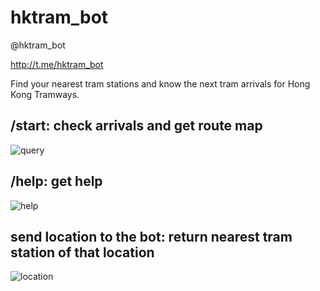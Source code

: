 # hktram_bot
@hktram_bot

http://t.me/hktram_bot

Find your nearest tram stations and know the next tram arrivals for Hong Kong Tramways.



## /start: check arrivals and get route map

 ![query](https://user-images.githubusercontent.com/15364387/30145588-ca884aa8-93c4-11e7-9e71-8aba6e2aa8ce.png)

## /help: get help

 ![help](https://user-images.githubusercontent.com/15364387/30145600-ec68006e-93c4-11e7-99b9-9891c8be27f8.png)

## send location to the bot: return nearest tram station of that location

 ![location](https://user-images.githubusercontent.com/15364387/30145547-8d244220-93c4-11e7-99cc-75106355c3dd.png)
